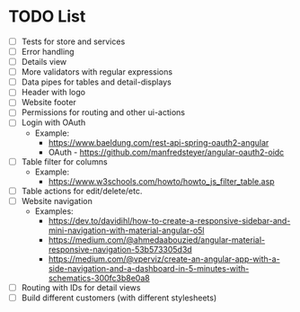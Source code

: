 # TODO List

- ☐ Tests for store and services
- ☐ Error handling
- ☐ Details view
- ☐ More validators with regular expressions
- ☐ Data pipes for tables and detail-displays
- ☐ Header with logo
- ☐ Website footer
- ☐ Permissions for routing and other ui-actions
- ☐ Login with OAuth
  - Example:
    - <https://www.baeldung.com/rest-api-spring-oauth2-angular>
    - OAuth - <https://github.com/manfredsteyer/angular-oauth2-oidc>
- ☐ Table filter for columns
  - Example:
    - <https://www.w3schools.com/howto/howto_js_filter_table.asp>
- ☐ Table actions for edit/delete/etc.
- ☐ Website navigation
  - Examples:
    - <https://dev.to/davidihl/how-to-create-a-responsive-sidebar-and-mini-navigation-with-material-angular-o5l>
    - <https://medium.com/@ahmedaabouzied/angular-material-responsive-navigation-53b573305d3d>
    - <https://medium.com/@vperviz/create-an-angular-app-with-a-side-navigation-and-a-dashboard-in-5-minutes-with-schematics-300fc3b8e0a8>
- ☐ Routing with IDs for detail views
- ☐ Build different customers (with different stylesheets)
